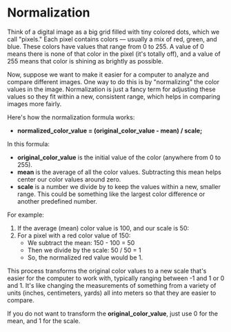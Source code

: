 # Normalization

Think of a digital image as a big grid filled with tiny colored dots, which we call "pixels." Each pixel contains colors — usually a mix of red, green, and blue. These colors have values that range from 0 to 255. A value of 0 means there is none of that color in the pixel (it's totally off), and a value of 255 means that color is shining as brightly as possible.

Now, suppose we want to make it easier for a computer to analyze and compare different images. One way to do this is by "normalizing" the color values in the image. Normalization is just a fancy term for adjusting these values so they fit within a new, consistent range, which helps in comparing images more fairly.

Here's how the normalization formula works:

* **normalized\_color\_value = (original\_color\_value - mean) / scale;**

In this formula:

* **original\_color\_value** is the initial value of the color (anywhere from 0 to 255).
* **mean** is the average of all the color values. Subtracting this mean helps center our color values around zero.
* **scale** is a number we divide by to keep the values within a new, smaller range. This could be something like the largest color difference or another predefined number.

For example:

1. If the average (mean) color value is 100, and our scale is 50:
2. For a pixel with a red color value of 150:
   * We subtract the mean: 150 - 100 = 50
   * Then we divide by the scale: 50 / 50 = 1
   * So, the normalized red value would be 1.

This process transforms the original color values to a new scale that's easier for the computer to work with, typically ranging between -1 and 1 or 0 and 1. It's like changing the measurements of something from a variety of units (inches, centimeters, yards) all into meters so that they are easier to compare.

If you do not want to transform the **original\_color\_value**, just use 0 for the mean, and 1 for the scale.

